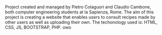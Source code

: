 Project created and managed by Pietro Colaguori and Claudio Cambone, both computer engineering students at la Sapienza, Rome.
The aim of this project is creating a website that enables users to consult recipes made by other users as well as uploading their own.
The techonology used is: HTML, CSS, JS, BOOTSTRAP, PHP.
owo
